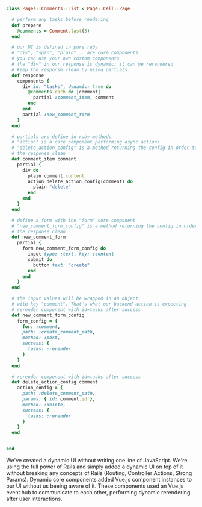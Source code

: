 
```ruby
class Pages::Comments::List < Page::Cell::Page

  # perform any tasks before rendering
  def prepare
    @comments = Comment.last(5)
  end

  # our UI is defined in pure ruby
  # "div", "span", "plain"... are core components
  # you can use your own custom components
  # the "div" in our response is dynamic: it can be rerendered
  # keep the response clean by using partials
  def response
    components {
      div id: "tasks", dynamic: true do
        @comments.each do |comment|
          partial :comment_item, comment
        end
      end
      partial :new_comment_form
    }
  end

  # partials are define in ruby methods
  # "action" is a core component performing async actions
  # "delete_action_config" is a method returning the config in order to keep
  # the response clean
  def comment_item comment
    partial {
      div do
        plain comment.content
        action delete_action_config(comment) do
          plain "delete"
        end
      end
    }
  end

  # define a form with the "form" core component
  # "new_comment_form_config" is a method returning the config in order to keep
  # the response clean
  def new_comment_form
    partial {
      form new_comment_form_config do
        input type: :text, key: :content
        submit do
          button text: "create"
        end
      end
    }
  end

  # the input values will be wrapped in an object
  # with key "comment". That's what our backend action is expecting
  # rerender component with id=tasks after success
  def new_comment_form_config
    form_config = {
      for: :comment,
      path: :create_comment_path,
      method: :post,
      success: {
        tasks: :rerender
      }
    }
  end

  # rerender component with id=tasks after success
  def delete_action_config comment
    action_config = {
      path: :delete_comment_path,
      params: { id: comment.id },
      method: :delete,  
      success: {
        tasks: :rerender
      }
    }
  end


end
```

We've created a dynamic UI without writing one line of JavaScript. We're
using the full power of Rails and simply added a dynamic UI on top of it without
breaking any concepts of Rails (Routing, Controller Actions, Strong Params).
Dynamic core components added Vue.js component instances to our UI without us
beeing aware of it. These components used an Vue.js event hub to communicate to
each other, performing dynamic rerendering after user interactions.
